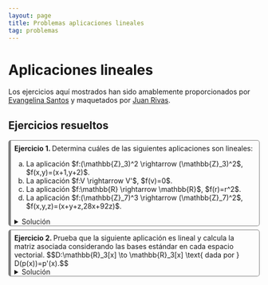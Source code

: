 ```yaml
---
layout: page
title: Problemas aplicaciones lineales
tag: problemas
---
```

<style>
@media (min-width: 38em) {
  html {
    font-size: 18px;
  }
}


body {
  counter-reset: article;
}

article:before {
  counter-increment: article;
  content: "Ejercicio " counter(article) ". ";
  font-weight: bold;
}

article {
  border-style: solid;
  border-width: 1px 1px 1px 5px;
  border-color: gray gray gray gray;
  border-radius: 5px;
  padding: 0.5em 0.5em 0em 0.5em;
  margin-bottom: 0.5em;
}
</style>

# Aplicaciones lineales

Los ejercicios aquí mostrados han sido amablemente proporcionados por [Evangelina Santos](https://www.ugr.es/~esantos/) y maquetados por [Juan Rivas](https://github.com/MrRiversGit).

## Ejercicios resueltos 

<article>
Determina cuáles de las siguientes aplicaciones son lineales:

<ol type="a">
<li>La aplicación $f:(\mathbb{Z}_3)^2 \rightarrow (\mathbb{Z}_3)^2$, $f(x,y)=(x+1,y+2)$.</li>
<li>La aplicación $f:V \rightarrow V'$, $f(v)=0$.</li>
<li>La aplicación $f:\mathbb{R} \rightarrow \mathbb{R}$, $f(r)=r^2$.</li>
<li>La aplicación $f:(\mathbb{Z}_7)^3 \rightarrow (\mathbb{Z}_7)^2$, $f(x,y,z)=(x+y+z,28x+92z)$.</li>

</ol>
<details>
<summary>Solución</summary>

<ol type="a">
<li>La aplicación $f:(\mathbb{Z}_3)^2 \rightarrow (\mathbb{Z}_3)^2$, $f(x,y)=(x+1,y+2)$.<br>

No es aplicación lineal. Basta tomar $u=(1,0)$ y $a=2$ y comprobar que no se cumple la segunda propiedad:
$$f(au)=f(2,0)=(0,2),$$
mientras que, 
$$af(u)=2(2,2)=(1,1).$$</li>

<li>La aplicación $f:V \rightarrow V'$, $f(v)=0$.<br>

Es aplicación lineal:<br>
Para cualesquiera $u,v$ se tiene $f(u+v)=0=0+0=f(u)+f(v)$.<br>
Para todo $u$ y todo $a$ se verifica $f(au)=0=a\cdot 0=af(u)$.</li>

<li>La aplicación $f:\mathbb{R} \rightarrow \mathbb{R}$, $f(r)=r^2$.<br>

No es lineal, tomamos $u=1$ y $a=2$ y comprobamos que no se cumple la segunda propiedad de aplicación lineal:
$$af(u)=2\cdot 1^2,$$
$$f(au)=f(2)=2^2.$$</li>

<li>La aplicación $f:(\mathbb{Z}_7)^3 \rightarrow (\mathbb{Z}_7)^2$, $f(x,y,z)=(x+y+z,28x+92z)$.<br>

Es aplicación lineal. Cada componente de la imagen se calcula como una combinación lineal de las componentes del vector inicial.</li>

</ol>
</details>
</article>

<article>
Prueba que la siguiente aplicación es lineal y calcula la matriz asociada considerando las bases estándar en cada espacio vectorial.
$$D:\mathbb{R}_3[x] \to \mathbb{R}_3[x] \text{ dada por } D(p(x))=p'(x).$$

<details>
<summary>Solución</summary>

Es conocido que la derivada tiene las propiedades:

<ol type="a">
<li>La derivada de una suma es la suma de las derivadas.<br>
Es decir, dadas dos funciones (derivables, y los polinomios lo son) $f$ y $g$ se verifica
$$D(f+g)=D(f)+D(g),$$
que es la primera propiedad que debe verificar una aplicación lineal. Hay que tener cuidado porque aquí $f$ y $g$ son los vectores y $D$ es la aplicación.</li>
<li>La derivada de una constante por una función es la constante por la derivada de la función.<br>
Es deir, dadas $f$ (derivable) y $a\in \mathbb{R}$ entonces
$$D(af)=aD(f),$$
que es la segunda propiedad de aplicación lineal.</li>
</ol>

Calculemos ahora la matriz asociada a $D$ utilizando la base de $\mathbb{R}_3[x]$ (el conjunto de los polinomios con coeficientes en $\mathbb{R}$ de grado menor o igual que tres), $B_s=\{1,x,x^2,x^3\}$ en el espacio inicial y en el final, puesto que son el mismo:
$$D(1)=0=(0,0,0,0)_{B_s},$$
donde el primer cero representa a la derivada del polinomio constante igual a uno, que es el polinomio constante igual a cero, cuyas coordenadas en la base $B_s$ son $(0,0,0,0)$.
Procedemos de la misma forma con los otros tres vectores de la base:
$$\begin{array}{l}
D(x)=1=(1,0,0,0)_{B_s},\\
D(x^2)=2x=(0,2,0,0)_{B_s},\\
D(x^3)=3x^2=(0,0,3,0)_{B_s}.
\end{array}
$$
Así que la matriz asociada resulta de poner estas coordenadas por columnas:
$$M_{B_sB_s}(D)=\begin{pmatrix}
0 & 1 & 0 & 0\\
0 & 0 & 2 & 0\\
0 & 0 & 0 & 3\\
0 & 0 & 0 & 0 
\end{pmatrix}.$$

</details>
</article>
